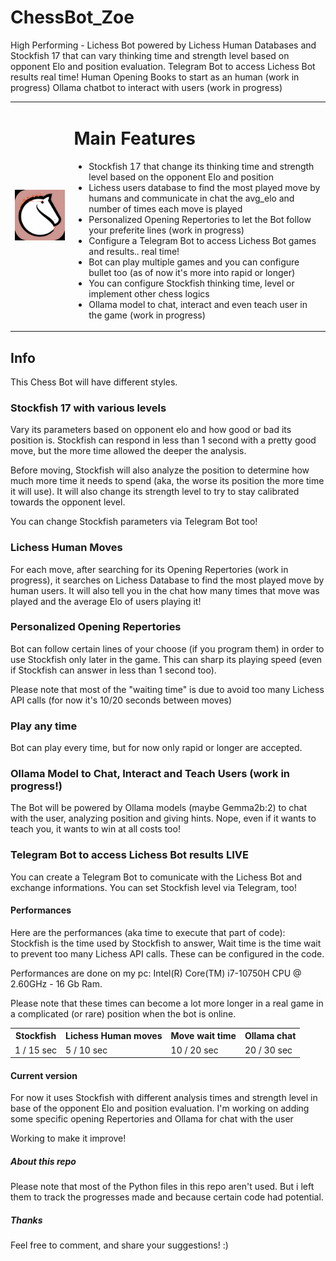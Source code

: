 
# ChessBot_Zoe
High Performing - Lichess Bot powered by Lichess Human Databases and Stockfish 17 that can vary thinking time and strength level based on opponent Elo and position evaluation.
Telegram Bot to access Lichess Bot results real time!
Human Opening Books to start as an human (work in progress)
Ollama chatbot to interact with users (work in progress)

<table>
  <tr>
    <td>
      <img src="img/LichessZoeLogo.png" alt="Chess Bot Zoe" width="250" />
    </td>
    <td>
      <h1>Main Features</h1>
      <ul>
        <li>Stockfish 17 that change its thinking time and strength level based on the opponent Elo and position</li>
        <li>Lichess users database to find the most played move by humans and communicate in chat the avg_elo and number of times each move is played</li>
        <li>Personalized Opening Repertories to let the Bot follow your preferite lines (work in progress)</li>
        <li>Configure a Telegram Bot to access Lichess Bot games and results.. real time!</li>
        <li>Bot can play multiple games and you can configure bullet too (as of now it's more into rapid or longer)</li>
        <li>You can configure Stockfish thinking time, level or implement other chess logics</li>
        <li>Ollama model to chat, interact and even teach user in the game (work in progress)</li>
      </ul>
    </td>
  </tr>
</table>


## Info
This Chess Bot will have different styles. 

### Stockfish 17 with various levels
Vary its parameters based on opponent elo and how good or bad its position is.
Stockfish can respond in less than 1 second with a pretty good move, but the more time allowed the deeper the analysis.

Before moving, Stockfish will also analyze the position to determine how much more time it needs to spend (aka, the worse its position the more time it will use).
It will also change its strength level to try to stay calibrated towards the opponent level.

You can change Stockfish parameters via Telegram Bot too!


### Lichess Human Moves
For each move, after searching for its Opening Repertories (work in progress), it searches on Lichess Database to find the most played move by human users.
It will also tell you in the chat how many times that move was played and the average Elo of users playing it!


### Personalized Opening Repertories

Bot can follow certain lines of your choose (if you program them) in order to use Stockfish only later in the game.
This can sharp its playing speed (even if Stockfish can answer in less than 1 second too).

Please note that most of the "waiting time" is due to avoid too many Lichess API calls (for now it's 10/20 seconds between moves)


### Play any time

Bot can play every time, but for now only rapid or longer are accepted.


### Ollama Model to Chat, Interact and Teach Users (work in progress!)

The Bot will be powered by Ollama models (maybe Gemma2b:2) to chat with the user, analyzing position and giving hints.
Nope, even if it wants to teach you, it wants to win at all costs too!


### Telegram Bot to access Lichess Bot results LIVE

You can create a Telegram Bot to comunicate with the Lichess Bot and exchange informations. You can set Stockfish level via Telegram, too!


#### Performances
Here are the performances (aka time to execute that part of code):
Stockfish is the time used by Stockfish to answer, Wait time is the time wait to prevent too many Lichess API calls.
These can be configured in the code.

Performances are done on my pc: Intel(R) Core(TM) i7-10750H CPU @ 2.60GHz - 16 Gb Ram.

Please note that these times can become a lot more longer in a real game in a complicated (or rare) position when the bot is online.

<table>
  <tr>
    <th>Stockfish</th>
    <th>Lichess Human moves</th>
    <th>Move wait time</th>
    <th>Ollama chat</th>
  </tr>
  <tr>
    <td>1 / 15 sec</td>
    <td>5 / 10 sec</td>
    <td>10 / 20 sec</td>
    <td>20 / 30 sec</td>
  </tr>
</table>



#### Current version

For now it uses Stockfish with different analysis times and strength level in base of the opponent Elo and position evaluation.
I'm working on adding some specific opening Repertories and Ollama for chat with the user

Working to make it improve!

##### About this repo

Please note that most of the Python files in this repo aren't used. But i left them to track the progresses made and because certain code had potential.


##### Thanks
Feel free to comment, and share your suggestions! :)
